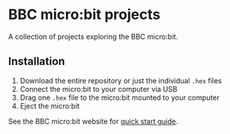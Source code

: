 # BBC micro:bit projects

A collection of projects exploring the BBC micro:bit.

## Installation

1. Download the entire repository or just the individual `.hex` files
2. Connect the micro:bit to your computer via USB
3. Drag one `.hex` file to the micro:bit mounted to your computer
4. Eject the micro:bit

See the BBC micro:bit website for [quick start guide](https://microbit.org/guide/quick/).
